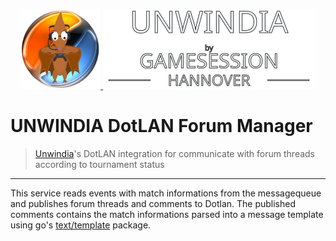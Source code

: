 <p align="center">
  <a href="https://github.com/gsh-lan/unwindia" target="blank"><img src="https://raw.githubusercontent.com/GSH-LAN/Unwindia/main/.resources/images/logo.png" height="128" alt="unwindia logo">
  <a href="https://github.com/gsh-lan/unwindia" target="blank"><img src="https://raw.githubusercontent.com/GSH-LAN/Unwindia/main/.resources/images/header.svg" height="128" alt="unwindia header" /></a>
</p>

# UNWINDIA DotLAN Forum Manager
> [Unwindia](https://github.com/GSH-LAN/Unwindia)'s DotLAN integration for communicate with forum threads according to tournament status
---

This service reads events with match informations from the messagequeue and publishes forum threads and comments to Dotlan. 
The published comments contains the match informations parsed into a message template using go's [text/template](https://pkg.go.dev/text/template) package.
